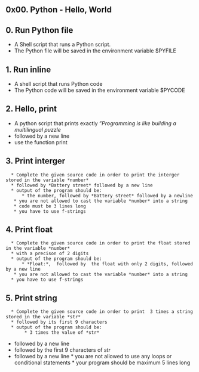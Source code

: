 ## 0x00. Python - Hello, World

## 0. Run Python file
* A Shell script that runs a Python script. 
* The Python file will be saved in the environment variable $PYFILE

## 1. Run inline
* A shell script that runs Python code
* The Python code will be saved in the environment variable $PYCODE

## 2. Hello, print
* A python script that prints exactly *”Programming is like building a multilingual puzzle*
* followed by a new line
* use the function print

## 3. Print interger
      * Complete the given source code in order to print the interger stored in the variable *number*
      * followed by *Battery street* followed by a new line
      * output of the program should be:
          * the number, followed by *Battery street* followed by a newline
       * you are not allowed to cast the variable *number* into a string
       * code must be 3 lines long
       * you have to use f-strings

## 4. Print float
      * Complete the given source code in order to print the float stored in the variable *number*
      * with a precison of 2 digits
      * output of the program should be:
          * *Float:*,  followed by  the float with only 2 digits, followed by a new line
       * you are not allowed to cast the variable *number* into a string
      * you have to use f-strings

## 5. Print string
      * Complete the given source code in order to print  3 times a string stored in the variable *str*
      * followed by its first 9 characters
      * output of the program should be:
           * 3 times the value of *str*
* followed by a new line
* followed by the first 9 characters of *str*
* followed by a new line
      * you are not allowed to use any loops or conditional statements
      * your program should be maximum 5 lines long
